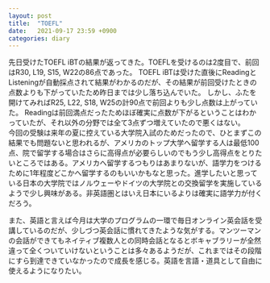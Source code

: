 ```yaml
---
layout: post
title:  "TOEFL"
date:   2021-09-17 23:59 +0900
categories: diary
---
```

先日受けたTOEFL iBTの結果が返ってきた。TOEFLを受けるのは2度目で、前回はR30, L19, S15, W22の86点であった。
TOEFL iBTは受けた直後にReadingとListeningが自動採点されて結果がわかるのだが、その結果が前回受けたときの点数よりも下がっていたため昨日までは少し落ち込んでいた。
しかし、ふたを開けてみればR25, L22, S18, W25の計90点で前回よりも少し点数は上がっていた。
Readingは前回満点だったためほぼ確実に点数が下がるということはわかっていたが、それ以外の分野では全て3点ずつ増えていたので悪くはない。<br />
今回の受験は来年の夏に控えている大学院入試のためだったので、ひとまずこの結果でも問題ないと思われるが、アメリカのトップ大学へ留学する人は最低100点、院で留学する場合はさらに高得点が必要らしいのでもう少し高得点をとりたいところではある。アメリカへ留学するつもりはあまりないが、語学力をつけるために1年程度どこかへ留学するのもいいかもなと思った。進学したいと思っている日本の大学院ではノルウェーやドイツの大学院との交換留学を実施しているようで少し興味がある。非英語圏とはいえ日本にいるよりは確実に語学力が付くだろう。

また、英語と言えば今月は大学のプログラムの一環で毎日オンライン英会話を受講しているのだが、少しづつ英会話に慣れてきたような気がする。マンツーマンの会話ができてもネイティブ複数人との同時会話となるとボキャブラリーが全然違って全くついていけないということは多々あるようだが、これまではその段階にすら到達できていなかったので成長を感じる。英語を言語・道具として自由に使えるようになりたい。